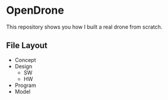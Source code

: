 # OpenDrone
This repository shows you how I built a real drone from scratch.

## File Layout
 - Concept
 - Design
     - SW
     - HW
 - Program
 - Model
